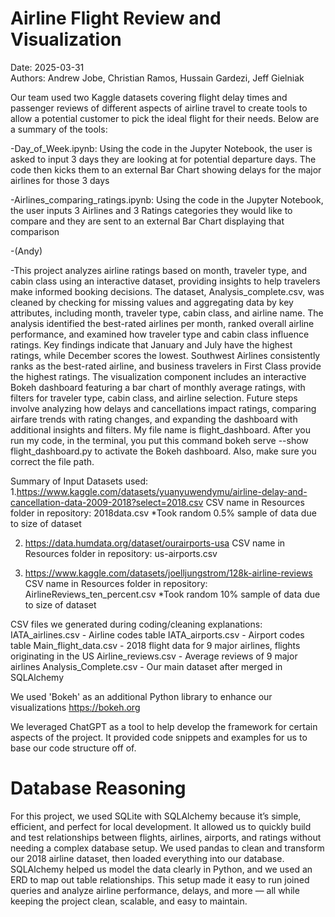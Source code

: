 # Airline Flight Review and Visualization 
Date: 2025-03-31    
Authors: Andrew Jobe, Christian Ramos, Hussain Gardezi, Jeff Gielniak

Our team used two Kaggle datasets covering flight delay times and passenger reviews of different aspects of airline travel to create tools to allow a potential customer to pick the ideal flight for their needs.  Below are a summary of the tools:

-Day_of_Week.ipynb: Using the code in the Jupyter Notebook, the user is asked to input 3 days they are looking at for potential departure days.  The code then kicks them to an external Bar Chart showing delays for the major airlines for those 3 days

-Airlines_comparing_ratings.ipynb: Using the code in the Jupyter Notebook, the user inputs 3 Airlines and 3 Ratings categories they would like to compare and they are sent to an external Bar Chart displaying that comparison

-(Andy)

-This project analyzes airline ratings based on month, traveler type, and cabin class using an interactive dataset, providing insights to help travelers make informed booking decisions. The dataset, Analysis_complete.csv, was cleaned by checking for missing values and aggregating data by key attributes, including month, traveler type, cabin class, and airline name. The analysis identified the best-rated airlines per month, ranked overall airline performance, and examined how traveler type and cabin class influence ratings. Key findings indicate that January and July have the highest ratings, while December scores the lowest. Southwest Airlines consistently ranks as the best-rated airline, and business travelers in First Class provide the highest ratings. The visualization component includes an interactive Bokeh dashboard featuring a bar chart of monthly average ratings, with filters for traveler type, cabin class, and airline selection. Future steps involve analyzing how delays and cancellations impact ratings, comparing airfare trends with rating changes, and expanding the dashboard with additional insights and filters. My file name is flight_dashboard. After you run my code, in the terminal, you put this command bokeh serve --show flight_dashboard.py to activate the Bokeh dashboard. Also, make sure you correct the file path.

Summary of Input Datasets used:
1.https://www.kaggle.com/datasets/yuanyuwendymu/airline-delay-and-cancellation-data-2009-2018?select=2018.csv
CSV name in Resources folder in repository: 2018data.csv
*Took random 0.5% sample of data due to size of dataset

2. https://data.humdata.org/dataset/ourairports-usa
CSV name in Resources folder in repository: us-airports.csv

3. https://www.kaggle.com/datasets/joelljungstrom/128k-airline-reviews
CSV name in Resources folder in repository: AirlineReviews_ten_percent.csv
*Took random 10% sample of data due to size of dataset


CSV files we generated during coding/cleaning explanations:
IATA_airlines.csv - Airline codes table
IATA_airports.csv - Airport codes table
Main_flight_data.csv - 2018 flight data for 9 major airlines, flights originating in the US
Airline_reviews.csv - Average reviews of 9 major airlines
Analysis_Complete.csv - Our main dataset after merged in SQLAlchemy

We used 'Bokeh' as an additional Python library to enhance our visualizations
https://bokeh.org

We leveraged ChatGPT as a tool to help develop the framework for certain aspects of the project. It provided code snippets and examples for us to base our code structure off of.

# Database Reasoning

For this project, we used SQLite with SQLAlchemy because it’s simple, efficient, and perfect for local development. It allowed us to quickly build and test relationships between flights, airlines, airports, and ratings without needing a complex database setup. We used pandas to clean and transform our 2018 airline dataset, then loaded everything into our database. SQLAlchemy helped us model the data clearly in Python, and we used an ERD to map out table relationships. This setup made it easy to run joined queries and analyze airline performance, delays, and more — all while keeping the project clean, scalable, and easy to maintain.
